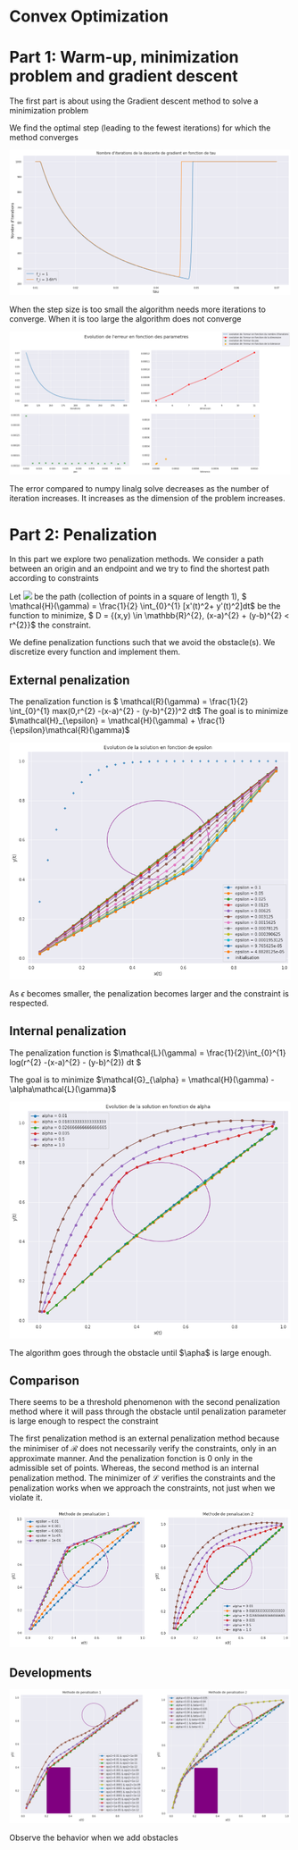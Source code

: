 # Convex Optimization

# Part 1: Warm-up, minimization problem and gradient descent
The first part is about using the Gradient descent method to solve a minimization problem

We find the optimal step (leading to the fewest iterations) for which the method converges


![alt text](https://github.com/kderkba/ConvexOptimization/blob/main/iterations_vs_stepsize.png)

When the step size is too small the algorithm needs more iterations to converge.
When it is too large the algorithm does not converge

![alt text](https://github.com/kderkba/ConvexOptimization/blob/main/evolution_of_error.png)

The error compared to numpy linalg solve decreases as the number of iteration increases. It increases as the dimension of the problem increases. 

# Part 2: Penalization

In this part we explore two penalization methods. We consider a path between an origin and an endpoint and we try to find the shortest path according to constraints

Let 
<img src="https://render.githubusercontent.com/render/math?math=\gamma"> be the path (collection of points in a square of length 1), $ \mathcal{H}(\gamma) = \frac{1}{2} \int_{0}^{1} [x'(t)^2+ y'(t)^2]dt$ be the function to minimize, $ D = {(x,y) \in \mathbb{R}^{2}, (x-a)^{2} + (y-b)^{2} < r^{2}}$ the constraint.

We define penalization functions such that we avoid the obstacle(s).
We discretize every function and implement them.
## External penalization

The penalization function is $ \mathcal{R}(\gamma) = \frac{1}{2} \int_{0}^{1} max(0,r^{2} -(x-a)^{2} - (y-b)^{2})^2 dt$
The goal is to minimize $\mathcal{H}_{\epsilon} = \mathcal{H}(\gamma) + \frac{1}{\epsilon}\mathcal{R}(\gamma)$

![alt text](https://github.com/kderkba/ConvexOptimization/blob/main/penalization1.png)

As $\epsilon$ becomes smaller, the penalization becomes larger and the constraint is respected.

## Internal penalization

The penalization function is $\mathcal{L}(\gamma) = \frac{1}{2}\int_{0}^{1} log(r^{2} -(x-a)^{2} - (y-b)^{2}) dt $

The goal is to minimize $\mathcal{G}_{\alpha} = \mathcal{H}(\gamma) - \alpha\mathcal{L}(\gamma}$

![alt text](https://github.com/kderkba/ConvexOptimization/blob/main/penalization2.png)

The algorithm goes through the obstacle until $\apha$ is large enough.

## Comparison

There seems to be a threshold phenomenon with the second penalization method where it will pass through the obstacle until penalization parameter is large enough to respect the constraint

The first penalization method is an external penalization method because the minimiser of $\mathcal{R}$ does not necessarily verify the constraints, only in an approximate manner. And the penalization fonction is 0 only in the admissible set of points.
Whereas, the second method is an internal penalization method. The minimizer of $\mathcal{L}$ verifies the constraints and the penalization works when we approach the constraints, not just when we violate it.

![alt text](https://github.com/kderkba/ConvexOptimization/blob/main/comparison.png)

## Developments

![alt text](https://github.com/kderkba/ConvexOptimization/blob/main/obstacles.png)

Observe the behavior when we add obstacles


